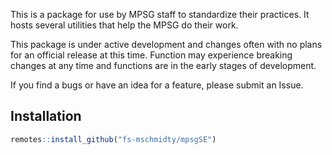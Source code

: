 This is a package for use by MPSG staff to standardize their practices. It hosts several utilities that help the MPSG do their work.  

This package is under active development and changes often with no plans for an official release at this time.  Function may experience breaking changes at any time and functions are in the early stages of development. 

If you find a bugs or have an idea for a feature, please submit an Issue.  

## Installation

```r 
remotes::install_github("fs-mschmidty/mpsgSE")
```
